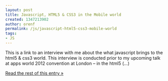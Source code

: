 ```yaml
---
layout: post
title: Javascript, HTML5 & CSS3 in the Mobile world
created: 1347213902
author: orenf
permalink: /js/javascript-html5-css3-mobile-world
tags:
- JS
---
```

This is a link to an interview with me about the what javascript brings to the html5 & css3 world. This interview is conducted prior to my upcoming talk at apps world 2012 convention at London – in the html5 (…)</p><p><a href="http://orizens.com/wp/topics/javascript-html5-css3-in-the-mobile-world/">Read the rest of this entry »</a></p>

